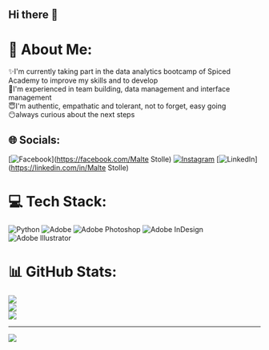 ## Hi there 👋

# 💫 About Me:
:sparkles:I'm currently taking part in the data analytics bootcamp of Spiced Academy to improve my skills and to develop<br>:metal:I'm experienced in team building, data management and interface management<br>:innocent:I'm authentic, empathatic and tolerant, not to forget, easy going<br>:no_mouth:always curious about the next steps 


## 🌐 Socials:
[![Facebook](https://img.shields.io/badge/Facebook-%231877F2.svg?logo=Facebook&logoColor=white)](https://facebook.com/Malte Stolle) [![Instagram](https://img.shields.io/badge/Instagram-%23E4405F.svg?logo=Instagram&logoColor=white)](https://instagram.com/yadefux) [![LinkedIn](https://img.shields.io/badge/LinkedIn-%230077B5.svg?logo=linkedin&logoColor=white)](https://linkedin.com/in/Malte Stolle) 

# 💻 Tech Stack:
![Python](https://img.shields.io/badge/python-3670A0?style=for-the-badge&logo=python&logoColor=ffdd54) ![Adobe](https://img.shields.io/badge/adobe-%23FF0000.svg?style=for-the-badge&logo=adobe&logoColor=white) ![Adobe Photoshop](https://img.shields.io/badge/adobe%20photoshop-%2331A8FF.svg?style=for-the-badge&logo=adobe%20photoshop&logoColor=white) ![Adobe InDesign](https://img.shields.io/badge/Adobe%20InDesign-49021F?style=for-the-badge&logo=adobeindesign&logoColor=FF3366) ![Adobe Illustrator](https://img.shields.io/badge/adobe%20illustrator-%23FF9A00.svg?style=for-the-badge&logo=adobe%20illustrator&logoColor=white)
# 📊 GitHub Stats:
![](https://github-readme-stats.vercel.app/api?username=MLTST&theme=gotham&hide_border=true&include_all_commits=false&count_private=false)<br/>
![](https://github-readme-streak-stats.herokuapp.com/?user=MLTST&theme=gotham&hide_border=true)<br/>
![](https://github-readme-stats.vercel.app/api/top-langs/?username=MLTST&theme=gotham&hide_border=true&include_all_commits=false&count_private=false&layout=compact)

---
[![](https://visitcount.itsvg.in/api?id=MLTST&icon=0&color=0)](https://visitcount.itsvg.in)

<!-- Proudly created with GPRM ( https://gprm.itsvg.in ) -->

